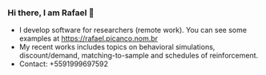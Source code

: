 ### Hi there, I am Rafael 👋

- I develop software for researchers (remote work). You can see some examples at https://rafael.picanco.nom.br
- My recent works includes topics on behavioral simulations, discount/demand, matching-to-sample and schedules of reinforcement. 
- Contact: +5591999697592
